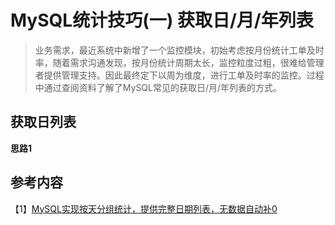 # MySQL统计技巧(一) 获取日/月/年列表

> 业务需求，最近系统中新增了一个监控模块，初始考虑按月份统计工单及时率，随着需求沟通发现，按月份统计周期太长，监控粒度过粗，很难给管理者提供管理支持。因此最终定下以周为维度，进行工单及时率的监控。过程中通过查阅资料了解了MySQL常见的获取日/月/年列表的方式。

## 获取日列表

**思路1** 



## 参考内容

【1】[MySQL实现按天分组统计，提供完整日期列表，无数据自动补0](https://www.cnblogs.com/rinack/p/11105779.html)

